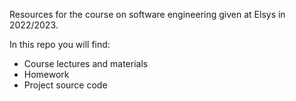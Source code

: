 Resources for the course on software engineering given at Elsys in 2022/2023.

In this repo you will find:
* Course lectures and materials
* Homework
* Project source code

